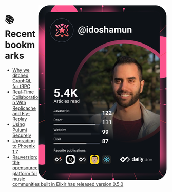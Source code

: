<a href="https://app.daily.dev/idoshamun"><img src="https://raw.githubusercontent.com/idoshamun/idoshamun/devcard/devcard.svg" align='right' width="400" alt="Ido Shamun's Dev Card"/></a>

# 📚 Recent bookmarks
<!-- BOOKMARKS:START -->
- [Why we ditched GraphQL for tRPC](https://app.daily.dev/posts/js8FB3d1N?utm_source=rss&utm_medium=bookmarks&utm_campaign=28849d86070e4c099c877ab6837c61f0)
- [Real-Time Collaboration With Replicache and Fly-Replay](https://app.daily.dev/posts/65HN-SiMW?utm_source=rss&utm_medium=bookmarks&utm_campaign=28849d86070e4c099c877ab6837c61f0)
- [Using Pulumi Securely](https://app.daily.dev/posts/yFSerMUAO?utm_source=rss&utm_medium=bookmarks&utm_campaign=28849d86070e4c099c877ab6837c61f0)
- [Upgrading to Phoenix 1.7](https://app.daily.dev/posts/P_mPOuENR?utm_source=rss&utm_medium=bookmarks&utm_campaign=28849d86070e4c099c877ab6837c61f0)
- [Rauversion: the opensource platform for music communities built in Elixir has released version 0.5.0](https://app.daily.dev/posts/ytZ2qa4iy?utm_source=rss&utm_medium=bookmarks&utm_campaign=28849d86070e4c099c877ab6837c61f0)
<!-- BOOKMARKS:END -->
